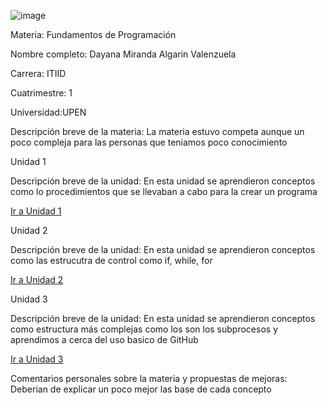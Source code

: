 ![image](https://github.com/user-attachments/assets/94bfeecf-77e7-4d2e-9072-ffff653dee9c)


Materia: Fundamentos de Programación 

Nombre completo: Dayana Miranda Algarin Valenzuela

Carrera: ITIID

Cuatrimestre: 1

Universidad:UPEN

Descripción breve de la materia: La materia estuvo competa aunque un poco compleja para las personas que teniamos poco conocimiento 

Unidad 1

Descripción breve de la unidad:
En esta unidad se aprendieron conceptos como lo procedimientos que se llevaban a cabo para la crear un programa 

[Ir a Unidad 1](https://github.com/Dayana-miranda/UPNAY-/tree/main/U1)

Unidad 2

Descripción breve de la unidad:
En esta unidad se aprendieron conceptos como las estrucutra de control como if, while, for

[Ir a Unidad 2](https://github.com/Dayana-miranda/UPNAY-/tree/main/U2)

Unidad 3

Descripción breve de la unidad:
En esta unidad se aprendieron conceptos como estructura más complejas como los son los subprocesos y aprendimos a cerca del uso basico de GitHub

[Ir a Unidad 3](https://github.com/Dayana-miranda/UPNAY-/tree/main/U3)

Comentarios personales sobre la materia y propuestas de mejoras: Deberian de explicar un poco mejor las base de cada concepto


